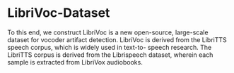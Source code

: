 # LibriVoc-Dataset
To this end, we construct LibriVoc is a new open-source, large-scale dataset for vocoder artifact detection. LibriVoc is derived from the LibriTTS speech corpus, which is widely used in text-to- speech research. The LibriTTS corpus is derived from the Librispeech dataset, wherein each sample is extracted from LibriVox audiobooks.
